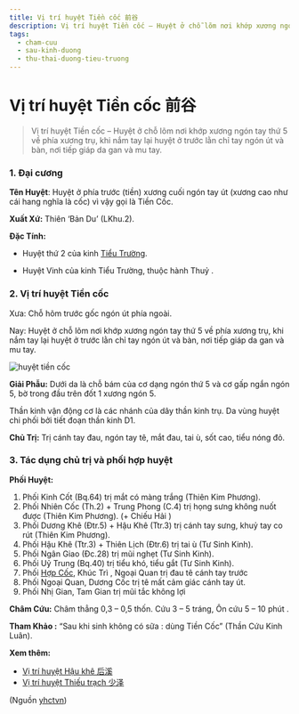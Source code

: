 ```yaml
---
title: Vị trí huyệt Tiền cốc 前谷
description: Vị trí huyệt Tiền cốc – Huyệt ở chỗ lõm nơi khớp xương ngón tay thứ 5 về phía xương trụ, khi nắm tay lại huyệt ở trước lằn chỉ tay ngón út và bàn, nơi tiếp giáp da gan và mu tay.
tags:
  - cham-cuu
  - sau-kinh-duong
  - thu-thai-duong-tieu-truong
---
```


# Vị trí huyệt Tiền cốc 前谷 

> Vị trí huyệt Tiền cốc – Huyệt ở chỗ lõm nơi khớp xương ngón tay thứ 5 về phía xương trụ, khi nắm tay lại huyệt ở trước lằn chỉ tay ngón út và bàn, nơi tiếp giáp da gan và mu tay.

### 1. Đại cương

**Tên Huyệt**: Huyệt ở phía trước (tiền) xương cuối ngón tay út (xương cao như cái hang nghĩa là cốc) vì vậy gọi là Tiền Cốc.

**Xuất Xứ:** Thiên ‘Bản Du’ (LKhu.2).

**Đặc Tính:**

+ Huyệt thứ 2 của kinh [Tiểu Trường](/yhctvn/kinh-thu-thai-duong-tieu-truong).

+ Huyệt Vinh của kinh Tiểu Trường, thuộc hành Thuỷ .

### 2. Vị trí huyệt Tiền cốc

Xưa: Chỗ hõm trước gốc ngón út phía ngoài.

Nay: Huyệt ở chỗ lõm nơi khớp xương ngón tay thứ 5 về phía xương trụ, khi nắm tay lại huyệt ở trước lằn chỉ tay ngón út và bàn, nơi tiếp giáp da gan và mu tay.

![huyệt tiền cốc](/imgs/yhctvn/huyet-tien-coc-300x169.jpg)

**Giải Phẫu:** Dưới da là chỗ bám của cơ dạng ngón thứ 5 và cơ gấp ngắn ngón 5, bờ trong đầu trên đốt 1 xương ngón 5.

Thần kinh vận động cơ là các nhánh của dây thần kinh trụ. Da vùng huyệt chi phối bởi tiết đoạn thần kinh D1.

**Chủ Trị:** Trị cánh tay đau, ngón tay tê, mắt đau, tai ù, sốt cao, tiểu nóng đỏ.

### 3. Tác dụng chủ trị và phối hợp huyệt

**Phối Huyệt:**

1. Phối Kinh Cốt (Bq.64) trị mắt có màng trắng (Thiên Kim Phương).
2. Phối Nhiên Cốc (Th.2) + Trung Phong (C.4) trị họng sưng không nuốt được (Thiên Kim Phương). (+ Chiếu Hải )
3. Phối Dương Khê (Đtr.5) + Hậu Khê (Ttr.3) trị cánh tay sưng, khuỷ tay co rút (Thiên Kim Phương).
4. Phối Hậu Khê (Ttr.3) + Thiên Lịch (Đtr.6) trị tai ù (Tư Sinh Kinh).
5. Phối Ngân Giao (Đc.28) trị mũi nghẹt (Tư Sinh Kinh).
6. Phối Uỷ Trung (Bq.40) trị tiểu khó, tiểu gắt (Tư Sinh Kinh).
7. Phối [Hợp Cốc](/yhctvn/huyet-hop-coc-%e5%90%88-%e8%b0%b7), Khúc Trì , Ngoại Quan trị đau tê cánh tay trước
8. Phối Ngoại Quan, Dương Cốc trị tê mất cảm giác cánh tay út.
9. Phối Nhị Gian, Tam Gian trị mũi tắc không lợi

**Châm Cứu:** Châm thẳng 0,3 – 0,5 thốn. Cứu 3 – 5 tráng, Ôn cứu 5 – 10 phút .

**Tham Khảo :** “Sau khi sinh không có sữa : dùng Tiền Cốc” (Thần Cứu Kinh Luân).

**Xem thêm:**

* [Vị trí huyệt Hậu khê 后溪](/yhctvn/vi-tri-huyet-hau-khe-%e5%90%8e%e6%ba%aa)
* [Vị trí huyệt Thiếu trạch 少泽](/yhctvn/vi-tri-huyet-thieu-trach-%e5%b0%91%e6%b3%bd)

(Nguồn <a href="https://yhctvn.com/vi-tri-huyet-tien-coc-前谷/" target="_blank">yhctvn</a>)
